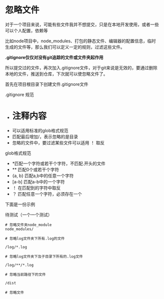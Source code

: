 # 忽略文件

对于一个项目来说，可能有些文件我并不想提交，只是在本地开发使用，或者一些可以个人配置，依赖等

比如node项目中，node_modules、打包的静态文件、编辑器的配置信息，临时生成的文件等，那么我们可以定义一定的规则，过滤这些文件。

__.gitignore仅仅对没有git追踪的文件或文件夹起作用__

所以提交过的文件，再次加入.gitignore文件，对于git来说是无效的，要通过删除本地的文件，推送到仓库，下次就可以使忽略文件了。


首先在项目根目录下创建文件.gitignore文件

.gitignore 规范

- # 注释内容
- 可以适用标准的glob格式规范
- 匹配最后增加/，表示忽略的是目录
- 忽略的文件中，要过滤某些文件可以适用 ！ 取反


glob格式规范

- *匹配一个字符或若干个字符，不匹配.开头的文件 
- ** 匹配0个或若干个字符
- {a, b} 匹配a,b中的任意一个字符
- [a-b] 匹配a-b中的一个字符
- ！ 在匹配到的字符中取反
- ？ 匹配任意一个字符，必须存在一个


下面是一份示例

待测试（一个一个测试）

```
# 忽略文件夹node_module
node_modules/

# 忽略log文件夹下所有.log的文件

/log/*.log

# 忽略log文件夹下及子目录下所有的.log文件

/log/**/*.log

# 忽略当前路径下的文件

/dist

# 忽略文件

```